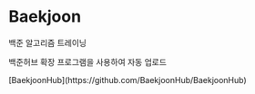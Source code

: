 # Baekjoon
<p>백준 알고리즘 트레이닝</p>
<p>백준허브 확장 프로그램을 사용하여 자동 업로드</p>
[BaekjoonHub](https://github.com/BaekjoonHub/BaekjoonHub)

